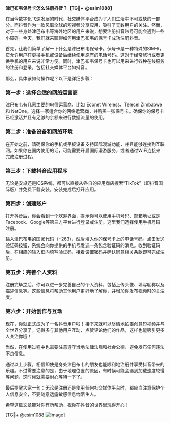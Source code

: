 **津巴布韦保号卡怎么注册抖音？【TG💪+ @esim1088】**

在当今数字化飞速发展的时代，社交媒体平台成为了人们生活中不可或缺的一部分。而抖音作为一款风靡全球的短视频分享应用，吸引了无数用户的关注。然而，对于一些身处津巴布韦等海外地区的用户来说，想要注册抖音账号可能会遇到一些小障碍。今天，我们就来聊聊如何用津巴布韦的保号卡成功注册抖音。

首先，让我们简单了解一下什么是津巴布韦保号卡。保号卡是一种特殊的SIM卡，它允许用户在更换手机或设备后继续使用原有的电话号码。这对于经常旅行或者更换手机的用户来说非常方便。同时，津巴布韦保号卡也可以用来进行各种在线服务的注册和登录，包括社交媒体平台如抖音。

那么，具体该如何操作呢？以下是详细步骤：

### 第一步：选择合适的网络运营商

津巴布韦有几家主要的电信运营商，比如 Econet Wireless、Telecel Zimbabwe 和 NetOne。选择一家适合你的网络运营商，并购买一张保号卡。确保你的保号卡已经激活并且有足够的余额来进行数据流量的使用。

### 第二步：准备设备和网络环境

在开始之前，请确保你的手机或平板设备支持国际漫游功能，并且能够连接到互联网。如果你在国内使用的话，可能需要开启国际漫游服务，或者通过WiFi连接来完成注册过程。

### 第三步：下载抖音应用程序

无论是安卓还是iOS系统，都可以直接从各自的应用商店搜索“TikTok”（即抖音国际版）并免费下载安装。安装完成后打开应用。

### 第四步：创建账户

打开抖音后，你会看到一个欢迎界面，提示你可以使用手机号码、邮箱地址或是Facebook、Google等第三方平台进行登录或注册。这里我们选择使用手机号码注册。

输入津巴布韦的国家代码（+263），然后填入你的保号卡上的电话号码。点击发送验证码按钮，系统会向你提供的手机号发送一条包含验证码的消息。收到验证码后，在相应的输入框内填写验证码，接着设置密码并确认同意相关条款即可完成注册。

### 第五步：完善个人资料

注册完毕之后，你可以进一步完善自己的个人资料，包括上传头像、填写昵称以及描述信息等。这些信息将帮助其他用户更好地了解你，并增加你发布视频时的关注度。

### 第六步：开始创作与互动

现在，你就正式成为了一名抖音用户啦！接下来就可以尽情地拍摄创意短视频并与全世界分享了。记得多与其他用户互动，点赞评论他们的作品，这样也能吸引更多人关注你哦！

当然，在使用过程中也需要注意遵守当地法律法规和社会公德，避免发布任何违法不良信息。

通过以上步骤，相信即使是身处津巴布韦的朋友也能顺利地注册并享受抖音带来的乐趣。不过需要注意的是，由于地理位置的原因，有时候可能会遇到加载速度较慢等问题，这时候就需要耐心等待一下了。

最后提醒大家一句：无论是注册还是使用任何社交媒体平台时，都应当注意保护个人信息安全，不要随意透露敏感信息给陌生人。

希望这篇文章能对你有所帮助，祝你在抖音的世界里玩得开心！

[[TG💪+ @esim1088](https://t.me/s/esim1088) ![Image](https://i.postimg.cc/4NQfJmqS/Snipaste-2025-05-13-00-14-12.png)]